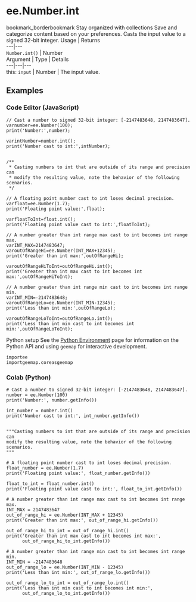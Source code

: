  
#  ee.Number.int
bookmark_borderbookmark Stay organized with collections  Save and categorize content based on your preferences. 
Casts the input value to a signed 32-bit integer. Usage | Returns  
---|---  
`Number.int()` | Number  
Argument | Type | Details  
---|---|---  
this: `input` | Number | The input value.  
## Examples
### Code Editor (JavaScript)
```
// Cast a number to signed 32-bit integer: [-2147483648, 2147483647].
varnumber=ee.Number(100);
print('Number:',number);

varintNumber=number.int();
print('Number cast to int:',intNumber);


/**
 * Casting numbers to int that are outside of its range and precision can
 * modify the resulting value, note the behavior of the following scenarios.
 */

// A floating point number cast to int loses decimal precision.
varfloat=ee.Number(1.7);
print('Floating point value:',float);

varfloatToInt=float.int();
print('Floating point value cast to int:',floatToInt);

// A number greater than int range max cast to int becomes int range max.
varINT_MAX=2147483647;
varoutOfRangeHi=ee.Number(INT_MAX+12345);
print('Greater than int max:',outOfRangeHi);

varoutOfRangeHiToInt=outOfRangeHi.int();
print('Greater than int max cast to int becomes int max:',outOfRangeHiToInt);

// A number greater than int range min cast to int becomes int range min.
varINT_MIN=-2147483648;
varoutOfRangeLo=ee.Number(INT_MIN-12345);
print('Less than int min:',outOfRangeLo);

varoutOfRangeLoToInt=outOfRangeLo.int();
print('Less than int min cast to int becomes int min:',outOfRangeLoToInt);
```

Python setup
See the [ Python Environment](https://developers.google.com/earth-engine/guides/python_install) page for information on the Python API and using `geemap` for interactive development.
```
importee
importgeemap.coreasgeemap
```

### Colab (Python)
```
# Cast a number to signed 32-bit integer: [-2147483648, 2147483647].
number = ee.Number(100)
print('Number:', number.getInfo())

int_number = number.int()
print('Number cast to int:', int_number.getInfo())


"""Casting numbers to int that are outside of its range and precision can
modify the resulting value, note the behavior of the following scenarios.
"""

# A floating point number cast to int loses decimal precision.
float_number = ee.Number(1.7)
print('Floating point value:', float_number.getInfo())

float_to_int = float_number.int()
print('Floating point value cast to int:', float_to_int.getInfo())

# A number greater than int range max cast to int becomes int range max.
INT_MAX = 2147483647
out_of_range_hi = ee.Number(INT_MAX + 12345)
print('Greater than int max:', out_of_range_hi.getInfo())

out_of_range_hi_to_int = out_of_range_hi.int()
print('Greater than int max cast to int becomes int max:',
      out_of_range_hi_to_int.getInfo())

# A number greater than int range min cast to int becomes int range min.
INT_MIN = -2147483648
out_of_range_lo = ee.Number(INT_MIN - 12345)
print('Less than int min:', out_of_range_lo.getInfo())

out_of_range_lo_to_int = out_of_range_lo.int()
print('Less than int min cast to int becomes int min:',
      out_of_range_lo_to_int.getInfo())
```

